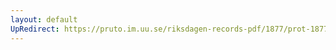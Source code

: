 ```yaml
---
layout: default
UpRedirect: https://pruto.im.uu.se/riksdagen-records-pdf/1877/prot-1877--ak--035/prot-1877--ak--035_050.pdf
---
```

